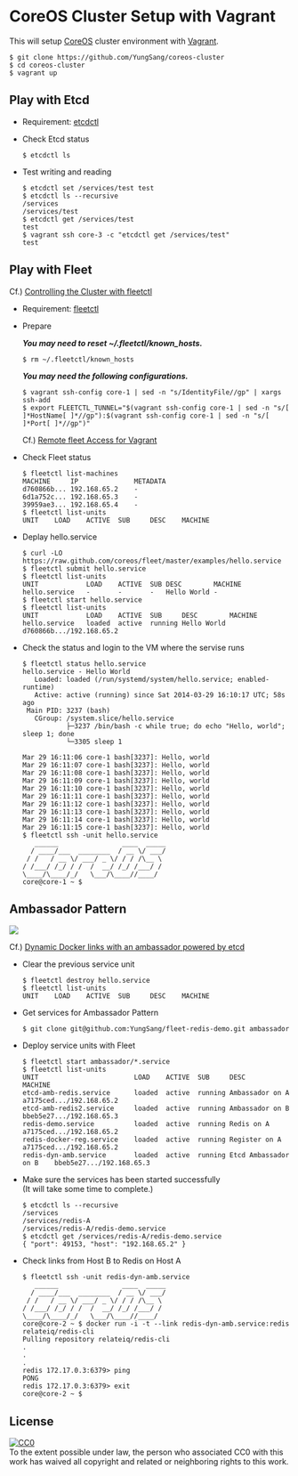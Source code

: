# CoreOS Cluster Setup with Vagrant

This will setup [CoreOS](https://coreos.com/) cluster environment with [Vagrant](http://www.vagrantup.com/).

```
$ git clone https://github.com/YungSang/coreos-cluster
$ cd coreos-cluster
$ vagrant up
```

## Play with Etcd

- Requirement: [etcdctl](https://github.com/coreos/etcd/releases)

- Check Etcd status

	```
	$ etcdctl ls
	```

- Test writing and reading

	```
	$ etcdctl set /services/test test
	$ etcdctl ls --recursive
	/services
	/services/test
	$ etcdctl get /services/test
	test
	$ vagrant ssh core-3 -c "etcdctl get /services/test"
	test
	```

## Play with Fleet

Cf.) [Controlling the Cluster with fleetctl](https://coreos.com/docs/launching-containers/launching/fleet-using-the-client/)

- Requirement: [fleetctl](https://github.com/coreos/fleet/releases)

- Prepare

	***You may need to reset ~/.fleetctl/known_hosts.***

	```
	$ rm ~/.fleetctl/known_hosts
	```

	***You may need the following configurations.***

	```
	$ vagrant ssh-config core-1 | sed -n "s/IdentityFile//gp" | xargs ssh-add
	$ export FLEETCTL_TUNNEL="$(vagrant ssh-config core-1 | sed -n "s/[ ]*HostName[ ]*//gp"):$(vagrant ssh-config core-1 | sed -n "s/[ ]*Port[ ]*//gp")"
	```

	Cf.) [Remote fleet Access for Vagrant](https://github.com/coreos/fleet/blob/master/Documentation/remote-access.md#vagrant)

- Check Fleet status

	```
	$ fleetctl list-machines
	MACHINE		IP				METADATA
	d760866b...	192.168.65.2	-
	6d1a752c...	192.168.65.3	-
	39959ae3...	192.168.65.4	-
	$ fleetctl list-units
	UNIT	LOAD	ACTIVE	SUB		DESC	MACHINE
	```

- Deplay hello.service

	```
	$ curl -LO https://raw.github.com/coreos/fleet/master/examples/hello.service
	$ fleetctl submit hello.service
	$ fleetctl list-units
	UNIT			LOAD	ACTIVE	SUB	DESC		MACHINE
	hello.service	-		-		-	Hello World	-
	$ fleetctl start hello.service
	$ fleetctl list-units
	UNIT			LOAD	ACTIVE	SUB		DESC		MACHINE
	hello.service	loaded	active	running	Hello World	d760866b.../192.168.65.2
	```

- Check the status and login to the VM where the servise runs  

	```
	$ fleetctl status hello.service
	hello.service - Hello World
	   Loaded: loaded (/run/systemd/system/hello.service; enabled-runtime)
	   Active: active (running) since Sat 2014-03-29 16:10:17 UTC; 58s ago
	 Main PID: 3237 (bash)
	   CGroup: /system.slice/hello.service
	           ├─3237 /bin/bash -c while true; do echo "Hello, world"; sleep 1; done
	           └─3305 sleep 1
	
	Mar 29 16:11:06 core-1 bash[3237]: Hello, world
	Mar 29 16:11:07 core-1 bash[3237]: Hello, world
	Mar 29 16:11:08 core-1 bash[3237]: Hello, world
	Mar 29 16:11:09 core-1 bash[3237]: Hello, world
	Mar 29 16:11:10 core-1 bash[3237]: Hello, world
	Mar 29 16:11:11 core-1 bash[3237]: Hello, world
	Mar 29 16:11:12 core-1 bash[3237]: Hello, world
	Mar 29 16:11:13 core-1 bash[3237]: Hello, world
	Mar 29 16:11:14 core-1 bash[3237]: Hello, world
	Mar 29 16:11:15 core-1 bash[3237]: Hello, world
	$ fleetctl ssh -unit hello.service
	   ______                ____  _____
	  / ____/___  ________  / __ \/ ___/
	 / /   / __ \/ ___/ _ \/ / / /\__ \
	/ /___/ /_/ / /  /  __/ /_/ /___/ /
	\____/\____/_/   \___/\____//____/
	core@core-1 ~ $ 
	```

## Ambassador Pattern

![](http://coreos.com/assets/images/media/etcd-ambassador-hosts.png)

Cf.) [Dynamic Docker links with an ambassador powered by etcd](http://coreos.com/blog/docker-dynamic-ambassador-powered-by-etcd/)

- Clear the previous service unit

	```
	$ fleetctl destroy hello.service
	$ fleetctl list-units
	UNIT	LOAD	ACTIVE	SUB		DESC	MACHINE
	```

- Get services for Ambassador Pattern

	```
	$ git clone git@github.com:YungSang/fleet-redis-demo.git ambassador
	```

- Deploy service units with Fleet

	```
	$ fleetctl start ambassador/*.service
	$ fleetctl list-units
	UNIT						LOAD	ACTIVE	SUB		DESC					MACHINE
	etcd-amb-redis.service		loaded	active	running	Ambassador on A			a7175ced.../192.168.65.2
	etcd-amb-redis2.service		loaded	active	running	Ambassador on B			bbeb5e27.../192.168.65.3
	redis-demo.service			loaded	active	running	Redis on A				a7175ced.../192.168.65.2
	redis-docker-reg.service	loaded	active	running	Register on A			a7175ced.../192.168.65.2
	redis-dyn-amb.service		loaded	active	running	Etcd Ambassador on B	bbeb5e27.../192.168.65.3
	```

- Make sure the services has been started successfully  
(It will take some time to complete.)

	```
	$ etcdctl ls --recursive
	/services
	/services/redis-A
	/services/redis-A/redis-demo.service
	$ etcdctl get /services/redis-A/redis-demo.service
	{ "port": 49153, "host": "192.168.65.2" }
	```

- Check links from Host B to Redis on Host A

	```
	$ fleetctl ssh -unit redis-dyn-amb.service
	   ______                ____  _____
	  / ____/___  ________  / __ \/ ___/
	 / /   / __ \/ ___/ _ \/ / / /\__ \
	/ /___/ /_/ / /  /  __/ /_/ /___/ /
	\____/\____/_/   \___/\____//____/
	core@core-2 ~ $ docker run -i -t --link redis-dyn-amb.service:redis relateiq/redis-cli
	Pulling repository relateiq/redis-cli
	.
	.
	.
	redis 172.17.0.3:6379> ping
	PONG
	redis 172.17.0.3:6379> exit
	core@core-2 ~ $ 
	```

## License

[![CC0](http://i.creativecommons.org/p/zero/1.0/88x31.png)](http://creativecommons.org/publicdomain/zero/1.0/)  
To the extent possible under law, the person who associated CC0 with this work has waived all copyright and related or neighboring rights to this work.

